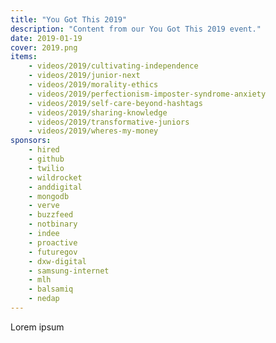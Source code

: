 ```yaml
---
title: "You Got This 2019"
description: "Content from our You Got This 2019 event."
date: 2019-01-19
cover: 2019.png
items:
    - videos/2019/cultivating-independence
    - videos/2019/junior-next
    - videos/2019/morality-ethics
    - videos/2019/perfectionism-imposter-syndrome-anxiety
    - videos/2019/self-care-beyond-hashtags
    - videos/2019/sharing-knowledge
    - videos/2019/transformative-juniors
    - videos/2019/wheres-my-money
sponsors:
    - hired
    - github
    - twilio
    - wildrocket
    - anddigital
    - mongodb
    - verve
    - buzzfeed
    - notbinary
    - indee
    - proactive
    - futuregov
    - dxw-digital
    - samsung-internet
    - mlh
    - balsamiq
    - nedap
---
```


Lorem ipsum
